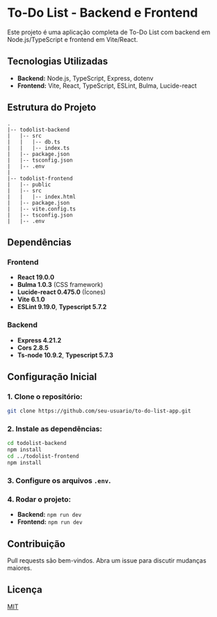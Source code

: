 # To-Do List - Backend e Frontend

Este projeto é uma aplicação completa de To-Do List com backend em Node.js/TypeScript e frontend em Vite/React.

## Tecnologias Utilizadas
- **Backend:** Node.js, TypeScript, Express, dotenv
- **Frontend:** Vite, React, TypeScript, ESLint, Bulma, Lucide-react

## Estrutura do Projeto
```
.
|-- todolist-backend
|   |-- src
|   |   |-- db.ts
|   |   |-- index.ts
|   |-- package.json
|   |-- tsconfig.json
|   |-- .env
|
|-- todolist-frontend
|   |-- public
|   |-- src
|   |   |-- index.html
|   |-- package.json
|   |-- vite.config.ts
|   |-- tsconfig.json
|   |-- .env
```

## Dependências

### Frontend
- **React 19.0.0**
- **Bulma 1.0.3** (CSS framework)
- **Lucide-react 0.475.0** (Ícones)
- **Vite 6.1.0**
- **ESLint 9.19.0**, **Typescript 5.7.2**

### Backend
- **Express 4.21.2**
- **Cors 2.8.5**
- **Ts-node 10.9.2**, **Typescript 5.7.3**

## Configuração Inicial

### 1. Clone o repositório:
```bash
git clone https://github.com/seu-usuario/to-do-list-app.git
```

### 2. Instale as dependências:
```bash
cd todolist-backend
npm install
cd ../todolist-frontend
npm install
```

### 3. Configure os arquivos `.env`.

### 4. Rodar o projeto:
- **Backend:** `npm run dev`
- **Frontend:** `npm run dev`

## Contribuição
Pull requests são bem-vindos. Abra um issue para discutir mudanças maiores.

## Licença
[MIT](https://choosealicense.com/licenses/mit/)

